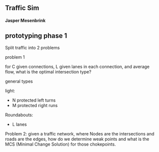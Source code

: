 ## Traffic Sim
#### Jasper Mesenbrink

## prototyping phase 1

Split traffic into 2 problems

problem 1

for C given connections, L given lanes in each connection, and average flow, what is the optimal intersection type?

general types

light:
- N protected left turns
- M protected right runs

Roundabouts:
- L lanes

Problem 2:
given a traffic network, where Nodes are the intersections and roads are the edges, how do we determine weak points and what is the MCS (Minimal Change Solution) for those chokepoints.



